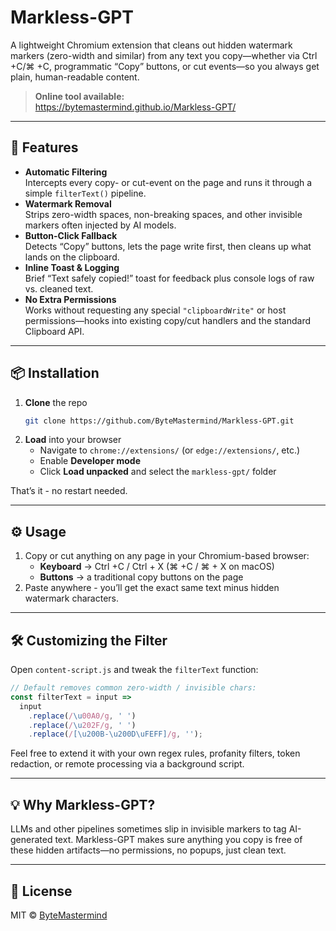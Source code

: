 # Markless-GPT

A lightweight Chromium extension that cleans out hidden watermark markers (zero-width and similar) from any text you copy—whether via Ctrl +C/⌘ +C, programmatic “Copy” buttons, or cut events—so you always get plain, human-readable content.

> **Online tool available:**  
> https://bytemastermind.github.io/Markless-GPT/

---

## 🚀 Features

- **Automatic Filtering**  
  Intercepts every copy- or cut-event on the page and runs it through a simple `filterText()` pipeline.
- **Watermark Removal**  
  Strips zero-width spaces, non-breaking spaces, and other invisible markers often injected by AI models.
- **Button-Click Fallback**  
  Detects “Copy” buttons, lets the page write first, then cleans up what lands on the clipboard.
- **Inline Toast & Logging**  
  Brief “Text safely copied!” toast for feedback plus console logs of raw vs. cleaned text.
- **No Extra Permissions**  
  Works without requesting any special `"clipboardWrite"` or host permissions—hooks into existing copy/cut handlers and the standard Clipboard API.

---

## 📦 Installation

1. **Clone** the repo  
   ```bash
   git clone https://github.com/ByteMastermind/Markless-GPT.git
   ```
2. **Load** into your browser  
   - Navigate to `chrome://extensions/` (or `edge://extensions/`, etc.)  
   - Enable **Developer mode**  
   - Click **Load unpacked** and select the `markless-gpt/` folder  

That’s it - no restart needed.

---

## ⚙️ Usage

1. Copy or cut anything on any page in your Chromium-based browser:  
   - **Keyboard** → Ctrl +C / Ctrl + X (⌘ +C / ⌘ + X on macOS)  
   - **Buttons** → a traditional copy buttons on the page
2. Paste anywhere - you’ll get the exact same text minus hidden watermark characters.  

---

## 🛠️ Customizing the Filter

Open `content-script.js` and tweak the `filterText` function:

```js
// Default removes common zero-width / invisible chars:
const filterText = input =>
  input
    .replace(/\u00A0/g, ' ')
    .replace(/\u202F/g, ' ')
    .replace(/[\u200B-\u200D\uFEFF]/g, '');
```

Feel free to extend it with your own regex rules, profanity filters, token redaction, or remote processing via a background script.

---

## 💡 Why Markless-GPT?

LLMs and other pipelines sometimes slip in invisible markers to tag AI-generated text. Markless-GPT makes sure anything you copy is free of these hidden artifacts—no permissions, no popups, just clean text.

---

## 📄 License

MIT © [ByteMastermind](https://github.com/ByteMastermind)
